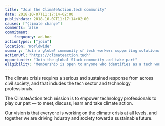 ```yaml
---
title: "Join the ClimateAction.tech community"
date: 2018-10-07T11:17:14+02:00
publishdate: 2018-10-07T11:17:14+02:00
causes: ["Climate change"]
comments: false
commitment:
    frequency: ad-hoc
actiontypes: ["join"]
location: "Worldwide"
summary: "Join a global community of tech workers supporting solutions to the climate crisis"
actionUrl: "https://climateaction.tech"
opportunity: "Join the global Slack community and take part"
eligibility: "Membership is open to anyone who identifies as a tech worker. People of any geographic region, sector, skill-set, day job, seniority, knowledge or experience level are welcome."
---
```

The climate crisis requires a serious and sustained response from across civil society, and that includes the tech sector and technology professionals.

The ClimateAction.tech mission is to empower technology professionals to play our part — to meet, discuss, learn and take climate action.

Our vision is that everyone is working on the climate crisis at all levels, and together we are driving industry and society toward a sustainable future.